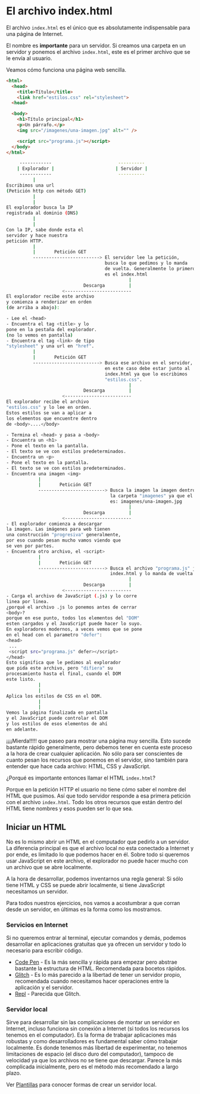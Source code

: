 # El archivo index.html

El archivo `index.html` es el único que es absolutamente indispensable para una página de Internet.

El nombre es **importante** para un servidor. Si creamos una carpeta en un servidor y ponemos el archivo `index.html`, este es el primer archivo que se le envía al usuario.

Veamos cómo funciona una página web sencilla.

```html
<html>
  <head>
    <title>Título</title>
    <link href="estilos.css" rel="stylesheet">
  <head>

  <body>
    <h1>Título principal</h1>
    <p>Un párrafo.</p>
    <img src="/imagenes/una-imagen.jpg" alt="" />

    <script src="programa.js"></script>
  </body>
</html>
```

```bash
     ------------                         ----------
    | Explorador |                       | Servidor |
     ------------                         ----------
          |
Escribimos una url
(Petición http con método GET)
          |
          |
El explorador busca la IP
registrada al dominio (DNS)
          |
          |
Con la IP, sabe donde esta el
servidor y hace nuestra
petición HTTP.
          |
          |       Petición GET
          -------------------------> El servidor lee la petición,
                                     busca lo que pedimos y lo manda
                                     de vuelta. Generalmente lo primero
                                     es el index.html
                                              |
                             Descarga         |
                     <-------------------------
El explorador recibe este archivo
y comienza a renderizar en orden
(de arriba a abajo):

- Lee el <head>
- Encuentra el tag <title> y lo
pone en la pestaña del explorador.
(no lo vemos en pantalla)
- Encuentra el tag <link> de tipo
"stylesheet" y una url en "href".
          |
          |       Petición GET
          -------------------------> Busca ese archivo en el servidor,
                                     en este caso debe estar junto al
                                     index.html ya que lo escribimos
                                     "estilos.css".
                                              |
                             Descarga         |
                     <-------------------------
El explorador recibe el archivo
"estilos.css" y lo lee en orden.
Estos estilos se van a aplicar a
los elementos que encuentre dentro
de <body>....</body>

- Termina el <head> y pasa a <body>
- Encuentra un <h1>
- Pone el texto en la pantalla.
- El texto se ve con estilos predeterminados.
- Encuentra un <p>
- Pone el texto en la pantalla.
- El texto se ve con estilos predeterminados.
- Encuentra una imagen <img>
            |
            |       Petición GET
            -------------------------> Busca la imagen la imagen dentro de
                                       la carpeta "imagenes" ya que el "src"
                                       es: imagenes/una-imagen.jpg
                                              |
                             Descarga         |
                     <-------------------------
- El explorador comienza a descargar
la imagen. Las imágenes para web tienen
una construcción "progresiva" generalmente,
por eso cuando pesan mucho vamos viendo que
se ven por partes.
- Encuentra otro archivo, el <script>
            |
            |       Petición GET
            -------------------------> Busca el archivo "programa.js" junto al
                                       index.html y lo manda de vuelta.
                                              |
                             Descarga         |
                     <-------------------------
- Carga el archivo de JavaScript (.js) y lo corre
linea por linea.
¿porqué el archivo .js lo ponemos antes de cerrar
<body>?
porque en ese punto, todos los elementos del "DOM"
esten cargados y el JavaScript puede hacer lo suyo.
En exploradores modernos, a veces vemos que se pone
en el head con el parametro "defer":
<head>
 ...
 <script src="programa.js" defer></script>
</head>
Esto significa que le pedimos al explorador
que pida este archivo, pero "difiera" su
procesamiento hasta el final, cuando el DOM
este listo.
            |
            |
Aplica los estilos de CSS en el DOM.
            |
            |
Vemos la página finalizada en pantalla
y el JavaScript puede controlar el DOM
y los estilos de esos elementos de ahí
en adelante.

```

¡¡¡¡Mierda!!!!! que paseo para mostrar una página muy sencilla. Esto sucede bastante rápido generalmente, pero debemos tener en cuenta este proceso a la hora de crear cualquier aplicación. No sólo para ser conscientes de cuanto pesan los recursos que ponemos en el servidor, sino también para entender que hace cada archivo: HTML, CSS y JavaScript.

¿Porqué es importante entonces llamar el HTML `index.html`?

Porque en la petición HTTP el usuario no tiene cómo saber el nombre del HTML que pusimos. Así que todo servidor responde a esa primera petición con el archivo `index.html`. Todo los otros recursos que están dentro del HTML tiene nombres y esos pueden ser lo que sea.

## Iniciar un HTML

No es lo mismo abrir un HTML en el computador que pedirlo a un servidor. La diferencia principal es que el archivo local no esta conectado a Internet y por ende, es limitado lo que podemos hacer en él. Sobre todo si queremos usar JavaScript en este archivo, el explorador no puede hacer mucho con un archivo que se abre localmente.

A la hora de desarrollar, podemos inventarnos una regla general: Si sólo tiene HTML y CSS se puede abrir localmente, si tiene JavaScript necesitamos un servidor.

Para todos nuestros ejercicios, nos vamos a acostumbrar a que corran desde un servidor, en últimas es la forma como los mostramos.

### Servicios en Internet

Si no queremos entrar al terminal, ejecutar comandos y demás, podemos desarrollar en aplicaciones gratuitas que ya ofrecen un servidor y todo lo necesario para escribir código.

- [Code Pen](https://codepen.io/) - Es la más sencilla y rápida para empezar pero abstrae bastante la estructura de HTML. Recomendada para bocetos rápidos.
- [Glitch](https://glitch.com/) - Es lo más parecido a la libertad de tener un servidor propio, recomendada cuando necesitamos hacer operaciones entre la aplicación y el servidor.
- [Repl](https://repl.it/) - Parecida que Glitch.

### Servidor local

Sirve para desarrollar sin las complicaciones de montar un servidor en Internet, incluso funciona sin conexión a Internet (si todos los recursos los tenemos en el computador). Es la forma de trabajar aplicaciones más robustas y como desarrolladores es fundamental saber cómo trabajar localmente. Es donde tenemos más libertad de experimentar, no tenemos limitaciones de espacio (el disco duro del computador), tampoco de velocidad ya que los archivos no se tiene que descargar. Parece la más complicada inicialmente, pero es el método más recomendado a largo plazo.

Ver [Plantillas](../../plantillas) para conocer formas de crear un servidor local.

